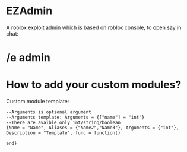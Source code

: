 # EZAdmin

A roblox exploit admin which is based on roblox console, to open say in chat:

# /e admin

# How to add your custom modules?

Custom module template:

```
--Arguments is optional argument
--Arguments template: Arguments = {["name"] = "int"}
--There are avaible only int/string/boolean
{Name = "Name", Aliases = {"Name2","Name3"}, Arguments = {"int"}, Description = "Template", func = function()

end}
```
